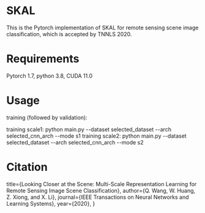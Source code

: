 # SKAL
This is the Pytorch implementation of SKAL for remote sensing scene image classification, which is accepted by TNNLS 2020.

# Requirements
Pytorch 1.7, python 3.8, CUDA 11.0

# Usage
training (followed by validation):

training scale1: python main.py --dataset selected_dataset --arch selected_cnn_arch --mode s1 
training scale2: python main.py --dataset selected_dataset --arch selected_cnn_arch --mode s2 

# Citation
title={Looking Closer at the Scene: Multi-Scale Representation Learning for Remote Sensing Image Scene Classification},
author={Q. Wang, W. Huang, Z. Xiong, and X. Li},
journal={IEEE Transactions on Neural Networks and Learning Systems},
year={2020},
}
